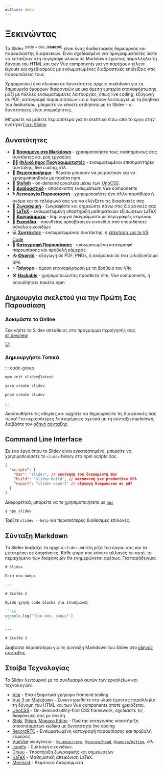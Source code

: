 ```yaml
---
outline: deep
---
```


# Ξεκινώντας

Το Slidev <sup>(slide + dev, **/slaɪdɪv/**)</sup> είναι ένας διαδικτυακός δημιουργός και παρουσιαστής διαφανειών. Είναι σχεδιασμένο για προγραμματιστές ώστε να εστιάζουν στη συγγραφή υλικού σε Markdown έχοντας παράλληλα τη δύναμη του HTML και των Vue components για να παρέχουν τέλεια layouts και σχεδιασμούς με ενσωματωμένες διαδραστικές επιδείξεις στις παρουσιάσεις τους.

Χρησιμοποιεί ένα πλούσιο σε δυνατότητες αρχείο markdown για τη δημιουργία όμορφων διαφανειών με μια άμεση εμπειρία επαναφόρτωσης, μαζί με πολλές ενσωματωμένες λειτουργίες, όπως live coding, εξαγωγή σε PDF, καταγραφή παρουσιάσεων κ.ο.κ. Εφόσον λειτουργεί με τη βοήθεια του διαδικτύου, μπορείτε να κάνετε οτιδήποτε με το Slidev - οι δυνατότητες είναι απεριόριστες.

Μπορείτε να μάθετε περισσότερα για το σκεπτικό πίσω από το έργο στην ενότητα [Γιατί Slidev](/guide/why).

## Δυνατότητες

- 📝 [**Βασισμένο στο Markdown**](/guide/syntax.html) - χρησιμοποιήστε τους αγαπημένους σας συντάκτες και ροή εργασίας
- 🧑‍💻 [**Φιλικό προς Προγραμματιστές**](/guide/syntax.html#code-blocks) - ενσωματωμένοι επισημαντήρες σύνταξης, live coding, κτλ.
- 🎨 [**Θεματοποιήσιμο**](/themes/gallery.html) - θέματα μπορούν να μοιραστούν και να χρησιμοποιηθούν με πακέτα npm
- 🌈 [**Stylish**](/guide/syntax.html#ενσωματωμένα-styles) - on-demand εργαλεία μέσω των [UnoCSS](https://github.com/unocss/unocss).
- 🤹 [**Διαδραστικό**](/custom/directory-structure.html#components) - απρόσκοπτη ενσωμάτωση Vue components
- 🎙 [**Λειτουργία Παρουσιαστή**](/guide/presenter-mode.html) - χρησιμοποιήστε ένα άλλο παράθυρο ή ακόμα και το τηλέφωνό σας για να ελέγξετε τις διαφάνειές σας
- 🎨 [**Ζωγραφική**](/guide/drawing.html) - ζωγραφίστε και σημειώστε πάνω στις διαφάνειές σας
- 🧮 [**LaTeX**](/guide/syntax.html#latex) - ενσωματωμένη υποστήριξη μαθηματικών εξισώσεων LaTeX
- 📰 [**Διαγράμματα**](/guide/syntax.html#διαγpάμματα) - δημιουργεί διαγράμματα με περιγραφές κειμένου
- 🌟 [**Εικονίδια**](/guide/syntax.html#εικονίδια) - απευθείας πρόσβαση σε εικονίδια από οποιοδήποτε σύνολο εικονιδίων 
- 💻 [**Συντάκτες**](/guide/editors.html) - ενσωματωμένος συντάκτης, ή [επέκταση για το VS Code](https://github.com/slidevjs/slidev-vscode)
- 🎥 [**Καταγραφή Παρουσίασης**](/guide/recording.html) - ενσωματωμένη καταγραφή παρουσίασης και προβολή κάμερας
- 📤 [**Φορητό**](/guide/exporting.html) - εξαγωγή σε PDF, PNGs, ή ακόμα και σε ένα φιλοξενήσιμο SPA
- ⚡️ [**Γρήγορο**](https://vitejs.dev) - άμεση επαναφόρτωση με τη βοήθεια του [Vite](https://vitejs.dev)
- 🛠 [**Hackable**](/custom/config-vite.html) - χρησιμοποιώντας πρόσθετα Vite, Vue components, ή οποιαδήποτε πακέτα npm

## Δημιουργία σκελετού για την Πρώτη Σας Παρουσίαση

### Δοκιμάστε το Online

Ξεκινήστε το Slidev απευθείας στο πρόγραμμα περιήγησής σας: [sli.dev/new](https://sli.dev/new)

[![](https://developer.stackblitz.com/img/open_in_stackblitz.svg)](https://sli.dev/new)

### Δημιουργήστε Τοπικά

::: code-group

```bash [npm]
npm init slidev@latest
```

```bash [yarn]
yarn create slidev
```

```bash [pnpm]
pnpm create slidev
```

:::

Ακολουθήστε τις οδηγίες και αρχίστε να δημιουργείτε τις διαφάνειές σας τώρα! Για περισσότερες λεπτομέρειες σχετικά με τη σύνταξη markdown, διαβάστε τον [οδηγό σύνταξης](/guide/syntax).

## Command Line Interface

Σε ένα έργο όπου το Slidev είναι εγκατεστημένο, μπορείτε να χρησιμοποιήσετε το `slidev` binary στα npm scripts σας.

```json
{
  "scripts": {
    "dev": "slidev", // εκκίνηση του διακομιστή dev
    "build": "slidev build", // κατασκευή για production SPA
    "export": "slidev export" // εξαγωγή διαφανειών σε pdf
  }
}
```

Διαφορετικά, μπορείτε να το χρησιμοποιήσετε με [`npx`](https://www.npmjs.com/package/npx)

```bash
$ npx slidev
```

Τρέξτε `slidev --help` για περισσότερες διαθέσιμες επιλογές.

## Σύνταξη Markdown

Το Slidev διαβάζει το αρχείο `slides.md` στη ρίζα του έργου σας και τα μετατρέπει σε διαφάνειες. Κάθε φορά που κάνετε αλλαγές σε αυτό, το περιεχόμενο των διαφανειών θα ενημερώνεται αμέσως. Για παράδειγμα:

~~~md
# Slidev

Γεια σου κόσμε

---

# Σελίδα 2

Άμεση χρήση code blocks για επισήμανση

```ts
console.log('Γεια σου, κόσμε!')
```

---

# Σελίδα 3
~~~

Διαβάστε περισσότερα για τη σύνταξη Markdown του Slidev στο [οδηγός σύνταξης](/guide/syntax).

## Στοίβα Τεχνολογίας

Το Slidev λειτουργεί με το συνδυασμό αυτών των εργαλείων και τεχνολογιών.

- [Vite](https://vitejs.dev) - Ένα εξαιρετικά γρήγορο frontend tooling
- [Vue 3](https://v3.vuejs.org/) με [Markdown](https://daringfireball.net/projects/markdown/syntax) - Συγκεντρωθείτε στο υλικό έχοντας παράλληλα τη δύναμη του HTML και των Vue components όποτε χρειάζεται.
- [UnoCSS](https://github.com/unocss/unocss) - On-demand utility-first CSS framework, σχεδιάστε τις διαφάνειές σας με άνεση
- [Shiki](https://github.com/shikijs/shiki), [Prism](https://github.com/PrismJS/prism), [Monaco Editor](https://github.com/Microsoft/monaco-editor) - Πρώτης κατηγορίας υποστήριξη αποσπασμάτων κώδικα με δυνατότητα live coding
- [RecordRTC](https://recordrtc.org) - Ενσωματωμένη καταγραφή παρουσίασης και προβολή κάμερας
- [VueUse](https://vueuse.org) οικογένεια -  [`@vueuse/core`](https://github.com/vueuse/vueuse), [`@vueuse/head`](https://github.com/vueuse/head), [`@vueuse/motion`](https://github.com/vueuse/motion), κτλ.
- [Iconify](https://iconify.design/) - Συλλογή εικονιδίων.
- [Drauu](https://github.com/antfu/drauu) - Υποστήριξη ζωγραφικής και σημειώσεων
- [KaTeX](https://katex.org/) - Μαθηματική απεικόνιση LaTeX.
- [Mermaid](https://mermaid-js.github.io/mermaid) - Κειμενικά Διαγράμματα.

